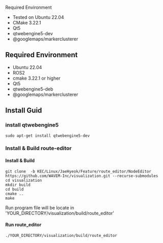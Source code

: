 Required Environment

- Tested on Ubuntu 22.04
- CMake 3.22.1
- Qt5
- qtwebengine5-dev
- @googlemaps/markerclusterer

## Required Environment
- Ubuntu 22.04
- ROS2
- cmake 3.22.1 or higher
- Qt5
- qtwebengine5-deb
- @googlemaps/markerclusterer

## Install Guid
### install qtwebengine5
~~~
sudo apt-get install qtwebengine5-dev
~~~

### Install & Build route-editor 
#### Install & Build
~~~
git clone  -b KEC/Linux/JaeHyeok/Feature/route_editor/NodeEditor https://github.com/WAVEM-Inc/visualization.git --recurse-submodules
cd visualization
mkdir build
cd build
cmake ..
make
~~~

Run program file will be locate in 'YOUR_DIRECTORY/visualization/build/route_editor'

#### Run route_editor
~~~
./YOUR_DIRECTORY/visualization/build/route_editor
~~~
